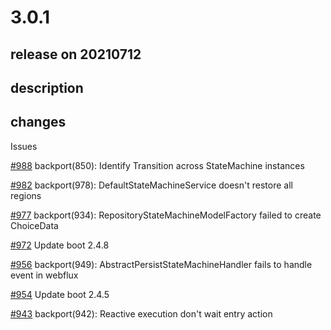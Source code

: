 # 3.0.1

## release on 20210712

## description

## changes

Issues

<a class="issue-link js-issue-link" data-error-text="Failed to load title" data-id="941395680" data-permission-text="Title is private" data-url="https://github.com/spring-projects/spring-statemachine/issues/988" data-hovercard-type="issue" data-hovercard-url="/spring-projects/spring-statemachine/issues/988/hovercard" href="https://github.com/spring-projects/spring-statemachine/issues/988">#988</a> backport(850): Identify Transition across StateMachine instances

<a class="issue-link js-issue-link" data-error-text="Failed to load title" data-id="930716323" data-permission-text="Title is private" data-url="https://github.com/spring-projects/spring-statemachine/issues/982" data-hovercard-type="issue" data-hovercard-url="/spring-projects/spring-statemachine/issues/982/hovercard" href="https://github.com/spring-projects/spring-statemachine/issues/982">#982</a> backport(978): DefaultStateMachineService doesn't restore all regions

<a class="issue-link js-issue-link" data-error-text="Failed to load title" data-id="930711817" data-permission-text="Title is private" data-url="https://github.com/spring-projects/spring-statemachine/issues/977" data-hovercard-type="issue" data-hovercard-url="/spring-projects/spring-statemachine/issues/977/hovercard" href="https://github.com/spring-projects/spring-statemachine/issues/977">#977</a> backport(934): RepositoryStateMachineModelFactory failed to create ChoiceData

<a class="issue-link js-issue-link" data-error-text="Failed to load title" data-id="930691057" data-permission-text="Title is private" data-url="https://github.com/spring-projects/spring-statemachine/issues/972" data-hovercard-type="issue" data-hovercard-url="/spring-projects/spring-statemachine/issues/972/hovercard" href="https://github.com/spring-projects/spring-statemachine/issues/972">#972</a> Update boot 2.4.8

<a class="issue-link js-issue-link" data-error-text="Failed to load title" data-id="866996419" data-permission-text="Title is private" data-url="https://github.com/spring-projects/spring-statemachine/issues/956" data-hovercard-type="issue" data-hovercard-url="/spring-projects/spring-statemachine/issues/956/hovercard" href="https://github.com/spring-projects/spring-statemachine/issues/956">#956</a> backport(949): AbstractPersistStateMachineHandler fails to handle event in webflux

<a class="issue-link js-issue-link" data-error-text="Failed to load title" data-id="866055765" data-permission-text="Title is private" data-url="https://github.com/spring-projects/spring-statemachine/issues/954" data-hovercard-type="issue" data-hovercard-url="/spring-projects/spring-statemachine/issues/954/hovercard" href="https://github.com/spring-projects/spring-statemachine/issues/954">#954</a> Update boot 2.4.5

<a class="issue-link js-issue-link" data-error-text="Failed to load title" data-id="850310864" data-permission-text="Title is private" data-url="https://github.com/spring-projects/spring-statemachine/issues/943" data-hovercard-type="issue" data-hovercard-url="/spring-projects/spring-statemachine/issues/943/hovercard" href="https://github.com/spring-projects/spring-statemachine/issues/943">#943</a> backport(942): Reactive execution don't wait entry action

